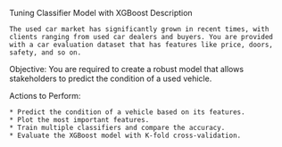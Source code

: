 Tuning Classifier Model with XGBoost
Description

    The used car market has significantly grown in recent times, with clients ranging from used car dealers and buyers. You are provided with a car evaluation dataset that has features like price, doors, safety, and so on.

Objective: You are required to create a robust model that allows stakeholders to predict the condition of a used vehicle.

Actions to Perform:

    * Predict the condition of a vehicle based on its features.
    * Plot the most important features.
    * Train multiple classifiers and compare the accuracy.
    * Evaluate the XGBoost model with K-fold cross-validation.